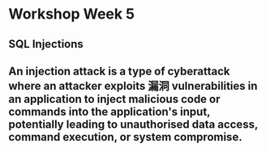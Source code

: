 ﻿# Workshop Week 5
 ## SQL Injections

 ## An injection attack is a type of cyberattack where an attacker exploits 漏洞 vulnerabilities in an application to inject malicious code or commands into the application's input, potentially leading to unauthorised data access, command execution, or system compromise.  
